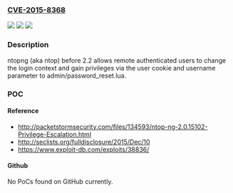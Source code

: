### [CVE-2015-8368](https://cve.mitre.org/cgi-bin/cvename.cgi?name=CVE-2015-8368)
![](https://img.shields.io/static/v1?label=Product&message=n%2Fa&color=blue)
![](https://img.shields.io/static/v1?label=Version&message=n%2Fa&color=blue)
![](https://img.shields.io/static/v1?label=Vulnerability&message=n%2Fa&color=brighgreen)

### Description

ntopng (aka ntop) before 2.2 allows remote authenticated users to change the login context and gain privileges via the user cookie and username parameter to admin/password_reset.lua.

### POC

#### Reference
- http://packetstormsecurity.com/files/134593/ntop-ng-2.0.15102-Privilege-Escalation.html
- http://seclists.org/fulldisclosure/2015/Dec/10
- https://www.exploit-db.com/exploits/38836/

#### Github
No PoCs found on GitHub currently.

